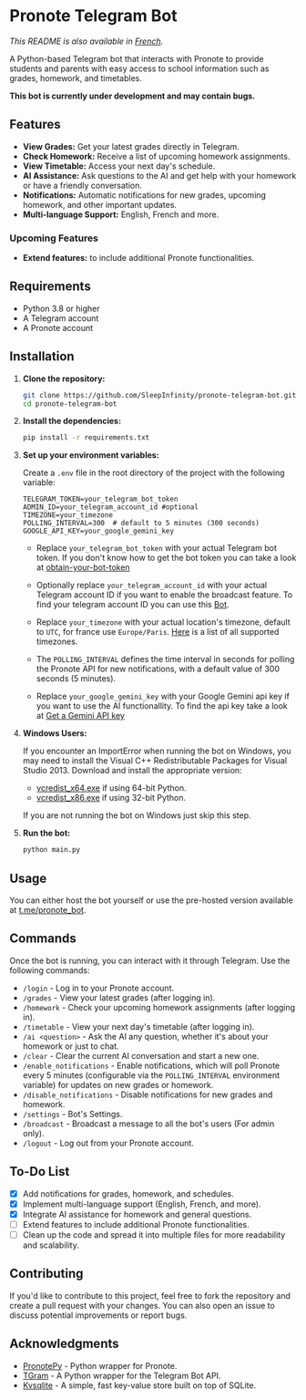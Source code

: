 # Pronote Telegram Bot

*This README is also available in [French](README_fr.md).*

A Python-based Telegram bot that interacts with Pronote to provide students and parents with easy access to school information such as grades, homework, and timetables.

**This bot is currently under development and may contain bugs.**

## Features

- **View Grades:** Get your latest grades directly in Telegram.
- **Check Homework:** Receive a list of upcoming homework assignments.
- **View Timetable:** Access your next day's schedule.
- **AI Assistance:** Ask questions to the AI and get help with your homework or have a friendly conversation.
- **Notifications:** Automatic notifications for new grades, upcoming homework, and other important updates.
- **Multi-language Support:** English, French and more.

### Upcoming Features

- **Extend features:** to include additional Pronote functionalities.

## Requirements

- Python 3.8 or higher
- A Telegram account
- A Pronote account

## Installation

1. **Clone the repository:**

   ```bash
   git clone https://github.com/SleepInfinity/pronote-telegram-bot.git
   cd pronote-telegram-bot
   ```

2. **Install the dependencies:**

   ```bash
   pip install -r requirements.txt
   ```

3. **Set up your environment variables:**

   Create a `.env` file in the root directory of the project with the following variable:

   ```env
   TELEGRAM_TOKEN=your_telegram_bot_token
   ADMIN_ID=your_telegram_account_id #optional
   TIMEZONE=your_timezone
   POLLING_INTERVAL=300  # default to 5 minutes (300 seconds)
   GOOGLE_API_KEY=your_google_gemini_key
   ```

   - Replace `your_telegram_bot_token` with your actual Telegram bot token.
   If you don't know how to get the bot token you can take a look at [obtain-your-bot-token](https://core.telegram.org/bots/tutorial#obtain-your-bot-token)

   - Optionally replace `your_telegram_account_id` with your actual Telegram account ID if you want to enable the broadcast feature.
   To find your telegram account ID you can use this [Bot](https://t.me/WhatChatIDBot).

   - Replace `your_timezone` with your actual location's timezone, default to `UTC`, for france use `Europe/Paris`.
   [Here](https://gist.githubusercontent.com/heyalexej/8bf688fd67d7199be4a1682b3eec7568/raw/daacf0e4496ccc60a36e493f0252b7988bceb143/pytz-time-zones.py) is a list of all supported timezones.

   - The `POLLING_INTERVAL` defines the time interval in seconds for polling the Pronote API for new notifications, with a default value of 300 seconds (5 minutes).

   - Replace `your_google_gemini_key` with your Google Gemini api key if you want to use the AI functionallity. To find the api key take a look at [Get a Gemini API key](https://ai.google.dev/gemini-api/docs/api-key)

4. **Windows Users:**

   If you encounter an ImportError when running the bot on Windows, you may need to install the Visual C++ Redistributable Packages for Visual Studio 2013. Download and install the appropriate version:

   - [vcredist_x64.exe](https://www.microsoft.com/en-us/download/details.aspx?id=40784) if using 64-bit Python.
   - [vcredist_x86.exe](https://www.microsoft.com/en-us/download/details.aspx?id=40784) if using 32-bit Python.
  
   If you are not running the bot on Windows just skip this step.

5. **Run the bot:**

   ```bash
   python main.py
   ```

## Usage

You can either host the bot yourself or use the pre-hosted version available at [t.me/pronote_bot](https://t.me/pronote_bot).

## Commands

Once the bot is running, you can interact with it through Telegram. Use the following commands:

- `/login` - Log in to your Pronote account.
- `/grades` - View your latest grades (after logging in).
- `/homework` - Check your upcoming homework assignments (after logging in).
- `/timetable` - View your next day's timetable (after logging in).
- `/ai <question>` - Ask the AI any question, whether it's about your homework or just to chat.
- `/clear` - Clear the current AI conversation and start a new one.
- `/enable_notifications` - Enable notifications, which will poll Pronote every 5 minutes (configurable via the `POLLING_INTERVAL` environment variable) for updates on new grades or homework.
- `/disable_notifications` - Disable notifications for new grades and homework.
- `/settings` - Bot's Settings.
- `/broadcast` - Broadcast a message to all the bot's users (For admin only).
- `/logout` - Log out from your Pronote account.

## To-Do List

- [x] Add notifications for grades, homework, and schedules.
- [x] Implement multi-language support (English, French, and more).
- [x] Integrate AI assistance for homework and general questions.
- [ ] Extend features to include additional Pronote functionalities.
- [ ] Clean up the code and spread it into multiple files for more readability and scalability.

## Contributing

If you'd like to contribute to this project, feel free to fork the repository and create a pull request with your changes. You can also open an issue to discuss potential improvements or report bugs.

## Acknowledgments

- [PronotePy](https://github.com/bain3/pronotepy) - Python wrapper for Pronote.
- [TGram](https://github.com/z44d/tgram) - A Python wrapper for the Telegram Bot API.
- [Kvsqlite](https://github.com/AYMENJD/Kvsqlite) - A simple, fast key-value store built on top of SQLite.
